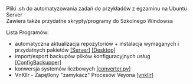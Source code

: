 Pliki .sh do automatyzowania zadań do przykładów z egzaminu na Ubuntu Server  
Zawiera także przydatne skrypty/programy do Szkolnego Windowsa

Lista Programów:
- automatyczna aktualizacja repozytoriów + instalacja wymaganych i przydatnych pakietów [[Server]](https://github.com/kamile320/ubuntuserver-shellscripts/blob/main/UbuntuServAutoInstall.sh) [[Desktop]](https://github.com/kamile320/ubuntuserver-shellscripts/blob/main/DesktopInstall.sh)
- import/export backupów plików konfiguracyjnych usług [[ConfigBackupper]](https://github.com/kamile320/ubuntuserver-shellscripts/tree/main/ConfigBackupper)
- konwersja systemów liczbowych [[converter.py]](https://github.com/kamile320/ubuntuserver-shellscripts/blob/main/converter.py)
- VnKllr - Zapętlony "zamykacz" Procesów Veyona [[vnkllr]](https://github.com/kamile320/ubuntuserver-shellscripts/tree/main/vnkllr)
